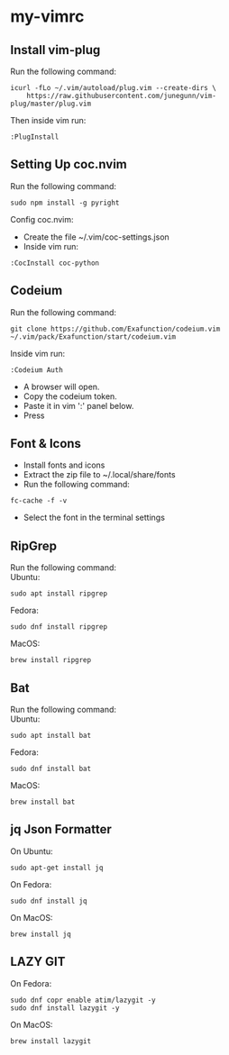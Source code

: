 # my-vimrc

## Install vim-plug

Run the following command:
```
icurl -fLo ~/.vim/autoload/plug.vim --create-dirs \
    https://raw.githubusercontent.com/junegunn/vim-plug/master/plug.vim

```
Then inside vim run:

```
:PlugInstall
```

## Setting Up coc.nvim

Run the following command:
```
sudo npm install -g pyright
```

Config coc.nvim:

- Create the file ~/.vim/coc-settings.json
- Inside vim run:
```
:CocInstall coc-python
```

## Codeium

Run the following command:
```
git clone https://github.com/Exafunction/codeium.vim ~/.vim/pack/Exafunction/start/codeium.vim
```

Inside vim run:
```
:Codeium Auth
```
- A browser will open.
- Copy the codeium token.
- Paste it in vim ':' panel below.
- Press <Enter>

## Font & Icons

- Install fonts and icons
- Extract the zip file to ~/.local/share/fonts
- Run the following command:
```
fc-cache -f -v
```
- Select the font in the terminal settings

## RipGrep

Run the following command:<br>
Ubuntu:
```
sudo apt install ripgrep
```

Fedora:

```
sudo dnf install ripgrep
```
MacOS:
```
brew install ripgrep
```

## Bat

Run the following command:<br>
Ubuntu:
```
sudo apt install bat
```
Fedora:
```
sudo dnf install bat
```
MacOS:
```
brew install bat
```

## jq Json Formatter

On Ubuntu:
```
sudo apt-get install jq
```
On Fedora:
```
sudo dnf install jq
```
On MacOS:
```
brew install jq
```

## LAZY GIT
On Fedora:
```
sudo dnf copr enable atim/lazygit -y
sudo dnf install lazygit -y
```
On MacOS:
```
brew install lazygit
```
